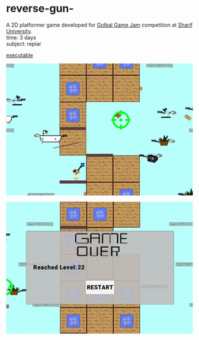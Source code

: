 # reverse-gun-

A 2D platformer game developed for [Golbal Game Jam](https://globalgamejam.org/2020/games/reverse-gun-4) competition at [Sharif University](https://globalgamejam.org/2020/jam-sites/sharif-university-technology).
<br/>
time: 3 days
<br/>
subject: repiar


[executable](https://ggj.s3.amazonaws.com/games/2020/02/251051/exec/yoCHM/ReverseGun.zip)
<br/>

![alt text](rg2.png?raw=true)
<br/>

![alt text](rg1.png)
